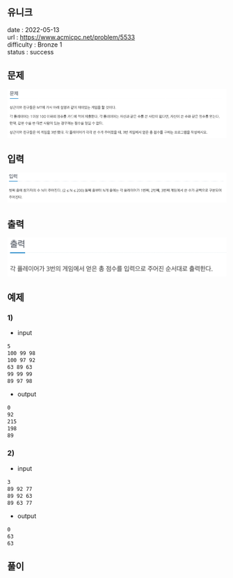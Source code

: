 유니크
---

date : 2022-05-13   
url : https://www.acmicpc.net/problem/5533   
difficulty : Bronze 1   
status : success

문제
---
![img.png](img.png)

입력
---
![img_1.png](img_1.png)

출력
---
![img_2.png](img_2.png)

예제
--

### 1)
- input
```
5
100 99 98
100 97 92
63 89 63
99 99 99
89 97 98
```

- output
```
0
92
215
198
89
```

### 2)

- input
```
3
89 92 77
89 92 63
89 63 77
```

- output
```
0
63
63
```

풀이
---

